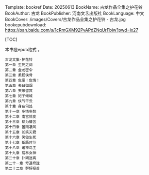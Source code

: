 Template: bookref
Date: 20250613
BookName: 古龙作品全集之护花铃
BookAuthor: 古龙
BookPublisher: 河南文艺出版社
BookLanguage: 中文
BookCover: /images/Covers/古龙作品全集之护花铃 - 古龙.jpg
bookepubdownload: https://pan.baidu.com/s/1cRmGXM92PvAPdZNqUrFbiw?pwd=ix27


[TOC]

本书是epub格式 。


```
古龙文集·护花铃
第一章 生死之间
第二章 金龙密令
第三章 柔肠侠骨
第四章 危崖！危情！
第五章 去日如烟
第六章 天帝留宾
第七章 妃子倾城
第九章 侠气干云
第十章 身在何处
第十一章 多情多愁
第十二章 南宫惊变
第十三章 都为情苦
第十四章 苦雨凄风
第十五章 长笑天君
第十六章 笑傲生死
第十七章 断肠时节
第十八章 诸神岛主
第十九章 荒林女神
第二十章 扑朔迷离
第二十一章 奇遇奇逢
第二十二章 群奸授首
```